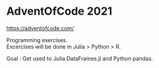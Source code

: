 # AdventOfCode 2021
https://adventofcode.com/

Programming exercises.   
Excercises will be done in Julia > Python > R.

Goal : Get used to Julia DataFrames.jl and Python pandas.
